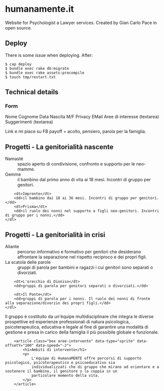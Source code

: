 # humanamente.it
Website for Psychologist a Lawyer services. 
Created by Gian Carlo Pace in open source.

## Deploy
There is some issue when deploying. After: 

```
$ cap deploy
$ bundle exec rake db:migrate
$ bundle exec rake assets:precompile
$ touch tmp/restart.txt
```

## Technical details

### Form
Nome
Cognome
Data Nascita
M/F
Privacy
EMail
Aree di interesse (textarea)
Suggerimenti (textarea)

Link e mi piace su FB
payoff = acolto, pensiero, parola per la famiglia.


<article class="box progetti-one" data-type="sprite" data-offsetY="200" data-speed="-2">
    <h1>Progetti - La genitorialità  nascente</h1>
    <dl>
        <dt>Namasté</dt>
        <dd>spazio aperto di condivisione, confronto e supporto per le neo-mamme.</dd>
        <dt>Gemme</dt>
        <dd>il bambino dal primo anno di vita ai 18 mesi. Incontri di gruppo per genitori.</dd>

        <dt>Impronte</dt>
        <dd>il bambino dai 18 ai 36 mesi. Incontri di gruppo per genitori.</dd>
        <dt>Prisma</dt>
        <dd>il ruolo dei nonni nel supporto a figli neo-genitori. Incontri di gruppo per i nonni.</dd>
    </dl>
</article>

<article class="box progetti-two" data-type="sprite" data-offsetY="200" data-speed="-2">
    <h1>Progetti - La genitorialità  in crisi</h1>
    <dl>
        <dt>Aliante</dt>
        <dd>percorso informativo e formativo per genitori che desiderano affrontare la separazione nel rispetto
            reciproco e dei propri figli.</dd>
        <dt>La scatola delle parole</dt>
        <dd>gruppi di parola per bambini  e ragazzi i cui genitori sono separati o divorziati.</dd>

        <dt>L'orecchio di Dioniso</dt>
        <dd>gruppi di parola per genitori separati o divorziati.</dd>

        <dt>Il Ponte</dt>
        <dd>gruppi di parola per i nonni. Il ruolo dei nonni di fronte alla separazione/divorzio dei propri figli.</dd>
    </dl>
</article>


Il gruppo è costituito da un'équipe multidisciplinare che integra le diverse prospettive ed esperienze
        professionali di natura psicologica, psicoterapeutica, educativa e legale al fine di garantire una modalità
        di gestione e presa in carico della famiglia il più possibile globale e funzionale.

        <article class="box aree-intervento" data-type="sprite" data-offsetY="100" data-speed="-2">
            <h1>Ambiti di intervento</h1>
            <p>
                L'équipe di HumanaMENTE offre percorsi di supporto psicologico, psicoterapeutico e psicoeducativo sia
                individualizzati che di gruppo che mirano ad orientare e a sostenere il bambino, il genitore o la coppia in un
                particolare momento della vita.
            </p>
        </article>
